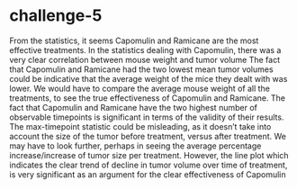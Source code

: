 # challenge-5
From the statistics, it seems Capomulin and Ramicane are the most effective treatments.
In the statistics dealing with Capomulin, there was a very clear correlation between mouse weight and tumor volume 
The fact that Capomulin and Ramicane had the two lowest mean tumor volumes could be indicative that the average weight of the mice they dealt with was lower. We would have to compare the average mouse weight of all the treatments, to see the true effectiveness of Capomulin and Ramicane.
The fact that Capomulin and Ramicane have the two highest number of observable timepoints is significant in terms of the validity of their results.
The max-timepoint statistic could be misleading, as it doesn’t take into account the size of the tumor before treatment, versus after treatment. We may have to look further, perhaps in seeing the average percentage increase/increase of tumor size per treatment.
However, the line plot which indicates the clear trend of decline in tumor volume over time of treatment, is very significant as an argument for the clear effectiveness of Capomulin
